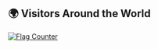 ## 🌍 Visitors Around the World

<a href="https://info.flagcounter.com/abc123">
  <img src="https://s11.flagcounter.com/count2/abc123/bg_FFFFFF/txt_000000/border_CCCCCC/columns_4/maxflags_20/viewers_0/labels_1/pageviews_1/flags_1/" alt="Flag Counter" border="0">
</a>





